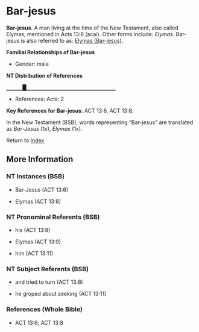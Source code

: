 # Bar-jesus
**Bar-jesus**. 
A man living at the time of the New Testament, also called Elymas, mentioned in Acts 13:6 (acai). 
Other forms include: 
*Elymas*. 
Bar-jesus is also referred to as: 
[Elymas (Bar-jesus)](Elymas.md). 




**Familial Relationships of Bar-jesus**


* Gender: male


**NT Distribution of References**

▁▁▁▁█▁▁▁▁▁▁▁▁▁▁▁▁▁▁▁▁▁▁▁▁▁▁
* References: Acts: 2



**Key References for Bar-jesus**: 
ACT 13:6, ACT 13:8. 




In the New Testament (BSB), words representing “Bar-jesus” are translated as 
*Bar-Jesus* (1x), *Elymas* (1x). 


Return to [Index](00-Index.md)

## More Information

### NT Instances (BSB)

* Bar-Jesus (ACT 13:6)

* Elymas (ACT 13:8)



### NT Pronominal Referents (BSB)

* his (ACT 13:8)

* Elymas (ACT 13:9)

* him (ACT 13:11)



### NT Subject Referents (BSB)

* and tried to turn (ACT 13:8)

* he groped about seeking (ACT 13:11)



### References (Whole Bible)

* ACT 13:6; ACT 13:8



